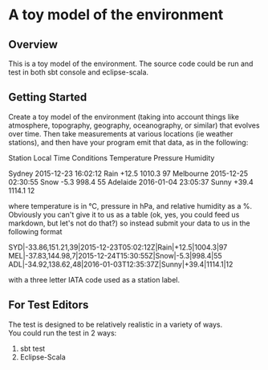 # A toy model of the environment

## Overview

This is a toy model of the environment.
The source code could be run and test in both sbt console and eclipse-scala.

## Getting Started

Create a toy model of the environment (taking into account things like atmosphere, topography,
geography, oceanography, or similar) that evolves over time. Then take measurements at various
locations (ie weather stations), and then have your program emit that data, as in the following:

Station     Local      Time    Conditions Temperature Pressure Humidity

Sydney     2015-12-23 16:02:12 Rain       +12.5       1010.3    97
Melbourne  2015-12-25 02:30:55 Snow       -5.3         998.4    55
Adelaide   2016-01-04 23:05:37 Sunny      +39.4       1114.1    12

where temperature is in °C, pressure in hPa, and relative humidity as a %. Obviously you can't give
it to us as a table (ok, yes, you could feed us markdown, but let's not do that?) so instead submit
your data to us in the following format

SYD|-33.86,151.21,39|2015-12-23T05:02:12Z|Rain|+12.5|1004.3|97
MEL|-37.83,144.98,7|2015-12-24T15:30:55Z|Snow|-5.3|998.4|55
ADL|-34.92,138.62,48|2016-01-03T12:35:37Z|Sunny|+39.4|1114.1|12

with a three letter IATA code used as a station label.


## For Test Editors

The test is designed to be relatively realistic in a variety of ways.  
You could run the test in 2 ways:

1. sbt test
2. Eclipse-Scala


